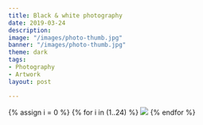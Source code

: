 ```yaml
---
title: Black & white photography
date: 2019-03-24
description: 
image: "/images/photo-thumb.jpg"
banner: "/images/photo-thumb.jpg"
theme: dark
tags:
- Photography
- Artwork
layout: post

---
```


<div class="grid wide">
{% assign i = 0 %}
{% for i in (1..24) %}
<img src="/images/p{{ i }}.jpg" />
{% endfor %}
</div>